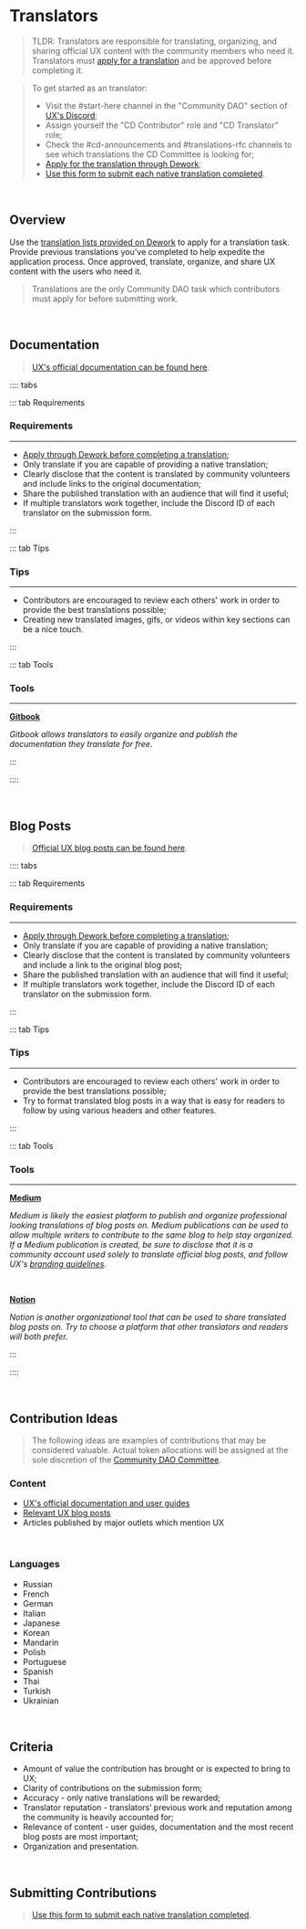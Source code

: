 # Translators

> TLDR: Translators are responsible for translating, organizing, and sharing official UX content with the community members who need it. Translators must [apply for a translation](https://app.dework.xyz/umee-community-dao/translations-42914/overview) and be approved before completing it.

> To get started as an translator:
>
> - Visit the #start-here channel in the "Community DAO" section of [UX's Discord](https://discord.gg/uxchain);
> - Assign yourself the "CD Contributor" role and "CD Translator" role;
> - Check the #cd-announcements and #translations-rfc channels to see which translations the CD Committee is looking for;
> - [Apply for the translation through Dework](https://app.dework.xyz/umee-community-dao/translations-42914/overview);
> - [Use this form to submit each native translation completed](https://dyno.gg/form/a16fa490).

<br>

## Overview

Use the [translation lists provided on Dework](https://app.dework.xyz/umee-community-dao/translations-42914/overview) to apply for a translation task. Provide previous translations you've completed to help expedite the application process. Once approved, translate, organize, and share UX content with the users who need it.

> Translations are the only Community DAO task which contributors must apply for before submitting work.

<br>

## Documentation

> [UX's official documentation can be found here](https://learning.ux.xyz/).

:::: tabs

::: tab Requirements

### Requirements

---

- [Apply through Dework before completing a translation](https://app.dework.xyz/umee-community-dao/translations-42914/overview);
- Only translate if you are capable of providing a native translation;
- Clearly disclose that the content is translated by community volunteers and include links to the original documentation;
- Share the published translation with an audience that will find it useful;
- If multiple translators work together, include the Discord ID of each translator on the submission form.

:::

::: tab Tips

### Tips

---

- Contributors are encouraged to review each others' work in order to provide the best translations possible;
- Creating new translated images, gifs, or videos within key sections can be a nice touch.

:::

::: tab Tools

### Tools

---

**[Gitbook](https://www.gitbook.com/)**

_Gitbook allows translators to easily organize and publish the documentation they translate for free._

:::

::::

<br>

## Blog Posts

> [Official UX blog posts can be found here](https://ux.xyz/blog/).

:::: tabs

::: tab Requirements

### Requirements

---

- [Apply through Dework before completing a translation](https://app.dework.xyz/umee-community-dao/translations-42914/overview);
- Only translate if you are capable of providing a native translation;
- Clearly disclose that the content is translated by community volunteers and include a link to the original blog post;
- Share the published translation with an audience that will find it useful;
- If multiple translators work together, include the Discord ID of each translator on the submission form.

:::

::: tab Tips

### Tips

---

- Contributors are encouraged to review each others' work in order to provide the best translations possible;
- Try to format translated blog posts in a way that is easy for readers to follow by using various headers and other features.

:::

::: tab Tools

### Tools

---

**[Medium](https://medium.com/)**

_Medium is likely the easiest platform to publish and organize professional looking translations of blog posts on. Medium publications can be used to allow multiple writers to contribute to the same blog to help stay organized. If a Medium publication is created, be sure to disclose that it is a community account used solely to translate official blog posts, and follow UX's [branding guidelines](https://ux.xyz/brand/)._

<br>

**[Notion](https://www.notion.so/product)**

_Notion is another organizational tool that can be used to share translated blog posts on. Try to choose a platform that other translators and readers will both prefer._

:::

::::

<br>

## Contribution Ideas

> The following ideas are examples of contributions that may be considered valuable. Actual token allocations will be assigned at the sole discretion of the [Community DAO Committee](/governance/community-dao/overview.html#the-committee).

### Content

- [UX's official documentation and user guides](https://learning.ux.xyz/)
- [Relevant UX blog posts](https://ux.xyz/blog/)
- Articles published by major outlets which mention UX

<br>

### Languages

- Russian
- French
- German
- Italian
- Japanese
- Korean
- Mandarin
- Polish
- Portuguese
- Spanish
- Thai
- Turkish
- Ukrainian

<br>

## Criteria

- Amount of value the contribution has brought or is expected to bring to UX;
- Clarity of contributions on the submission form;
- Accuracy - only native translations will be rewarded;
- Translator reputation - translators’ previous work and reputation among the community is heavily accounted for;
- Relevance of content - user guides, documentation and the most recent blog posts are most important;
- Organization and presentation.

<br>

## Submitting Contributions

> [Use this form to submit each native translation completed](https://dyno.gg/form/a16fa490).
